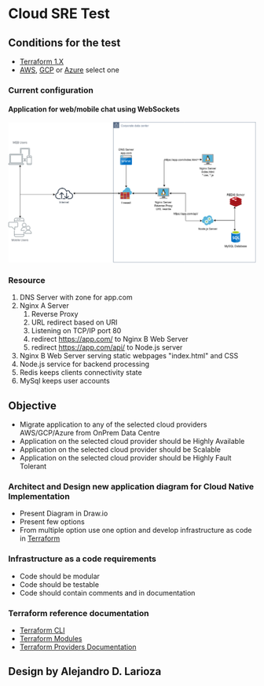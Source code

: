 # Cloud SRE Test

## Conditions for the test

- [Terraform 1.X](https://www.terraform.io/)
- [AWS](https://aws.amazon.com/), [GCP](https://cloud.google.com/) or [Azure](https://portal.azure.com) select one

### Current configuration

#### Application for web/mobile chat using WebSockets

![](/Images/OnPrem.png)

### Resource

1. DNS Server with zone for app.com
2. Nginx A Server
   1. Reverse Proxy
   2. URL redirect based on URI
   3. Listening on TCP/IP port 80
   4. redirect https://app.com/ to Nginx B Web Server
   5. redirect https://app.com/api/ to Node.js server
3. Nginx B Web Server serving static webpages "index.html" and CSS
4. Node.js service for backend processing
5. Redis keeps clients connectivity state
6. MySql keeps user accounts

## Objective

- Migrate application to any of the selected cloud providers AWS/GCP/Azure from OnPrem Data Centre
- Application on the selected cloud provider should be Highly Available
- Application on the selected cloud provider should be Scalable
- Application on the selected cloud provider should be Highly Fault Tolerant

### Architect and Design new application diagram for Cloud Native Implementation

- Present Diagram in Draw.io
- Present few options
- From multiple option use one option and develop infrastructure as code in [Terraform](https://www.terraform.io/)

### Infrastructure as a code requirements

- Code should be modular
- Code should be testable
- Code should contain comments and in documentation

### Terraform reference documentation

- [Terraform CLI](https://www.terraform.io/downloads)
- [Terraform Modules](https://registry.terraform.io/browse/modules)
- [Terraform Providers Documentation](https://registry.terraform.io/namespaces/hashicorp)

## Design by Alejandro D. Larioza